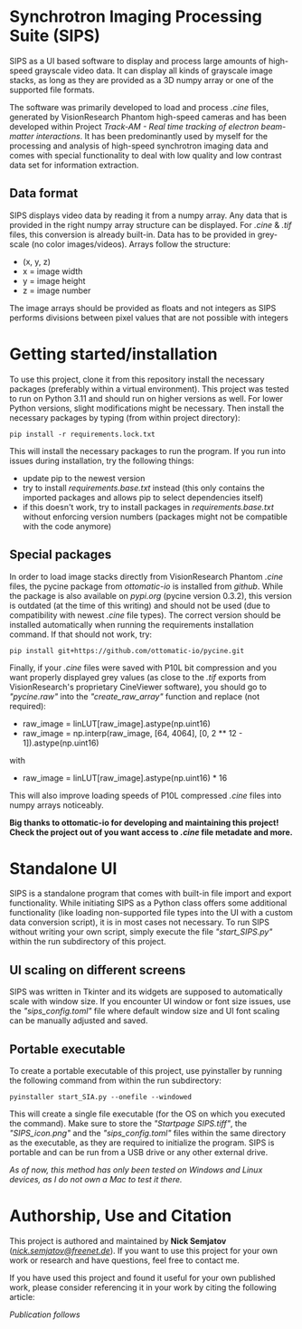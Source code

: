 # Synchrotron Imaging Processing Suite (SIPS)

SIPS as a UI based software to display and process large amounts of high-speed grayscale video data.
It can display all kinds of grayscale image stacks, as long as they are provided as a 3D numpy array or one of the
supported file formats.

The software was primarily developed to load and process *.cine* files, generated by VisionResearch Phantom high-speed
cameras and has been developed within Project *Track-AM - Real time tracking of electron beam-matter interactions*.
It has been predominantly used by myself for the processing and analysis of high-speed synchrotron imaging data and
comes with special functionality to deal with low quality and low contrast data set for information extraction.

## Data format
SIPS displays video data by reading it from a numpy array. Any data that is provided in the right numpy array structure
can be displayed. For *.cine* & *.tif* files, this conversion is already built-in. Data has to be provided in
grey-scale (no color images/videos). Arrays follow the structure:

- (x, y, z)
- x = image width
- y = image height
- z = image number

The image arrays should be provided as floats and not integers as SIPS performs divisions between pixel values that
are not possible with integers

# Getting started/installation

To use this project, clone it from this repository install the necessary packages (preferably within a virtual
environment). This project was tested to run on Python 3.11 and should run on higher versions as well. For lower
Python versions, slight modifications might be necessary. Then install the necessary packages by typing (from within
project directory):

``
pip install -r requirements.lock.txt
``

This will install the necessary packages to run the program. If you run into issues during installation, try the
following things:

- update pip to the newest version
- try to install *requirements.base.txt* instead (this only contains the imported packages and allows pip to select
dependencies itself)
- if this doesn't work, try to install packages in *requirements.base.txt* without enforcing version numbers (packages
might not be compatible with the code anymore)

## Special packages
In order to load image stacks directly from VisionResearch Phantom *.cine* files, the pycine package from *ottomatic-io*
is installed from *github*. While the package is also available on *pypi.org* (pycine version 0.3.2), this version is
outdated (at the time of this writing) and should not be used (due to compatibility with newest *.cine* file types).
The correct version should be installed automatically when running the requirements installation command. If that
should not work, try:

``
pip install git+https://github.com/ottomatic-io/pycine.git
``

Finally, if your *.cine* files were saved with P10L bit compression and you want properly displayed grey values (as
close to the *.tif* exports from VisionResearch's proprietary CineViewer software), you should go to *"pycine.raw"* into
the *"create_raw_array"* function and replace (not required):


- raw_image = linLUT[raw_image].astype(np.uint16)
- raw_image = np.interp(raw_image, [64, 4064], [0, 2 ** 12 - 1]).astype(np.uint16)

with 

- raw_image = linLUT[raw_image].astype(np.uint16) * 16

This will also improve loading speeds of P10L compressed *.cine* files into numpy arrays noticeably.

**Big thanks to ottomatic-io for developing and maintaining this project! Check the project out of you want access to
*.cine* file metadate and more.**

# Standalone UI
SIPS is a standalone program that comes with built-in file import and export functionality. While initiating SIPS as
a Python class offers some additional functionality (like loading non-supported file types into the UI with a custom
data conversion script), it is in most cases not necessary. To run SIPS without writing your own script, simply
execute the file *"start_SIPS.py"* within the run subdirectory of this project.

## UI scaling on different screens
SIPS was written in Tkinter and its widgets are supposed to automatically scale with window size. If you encounter UI
window or font size issues, use the *"sips_config.toml"* file where default window size and UI font scaling can be
manually adjusted and saved.

## Portable executable

To create a portable executable of this project, use pyinstaller by running the following command from within the run
subdirectory:

``
pyinstaller start_SIA.py --onefile --windowed
``

This will create a single file executable (for the OS on which you executed the command). Make sure to store the
*"Startpage SIPS.tiff"*, the *"SIPS_icon.png"* and the *"sips_config.toml"* files within the same directory as the
executable, as they are required to initialize the program. SIPS is portable and can be run from a USB drive or any
other external drive.

*As of now, this method has only been tested on Windows and Linux devices, as I do not own a Mac to test it there.*

# Authorship, Use and Citation
This project is authored and maintained by **Nick Semjatov** (*nick.semjatov@freenet.de*).
If you want to use this project for your own work or research and have questions, feel free to contact me.

If you have used this project and found it useful for your own published work, please consider referencing it in your
work by citing the following article:

*Publication follows*
